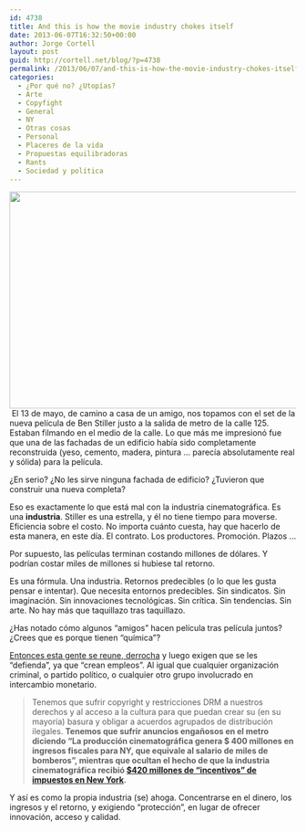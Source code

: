 ```yaml
---
id: 4738
title: And this is how the movie industry chokes itself
date: 2013-06-07T16:32:50+00:00
author: Jorge Cortell
layout: post
guid: http://cortell.net/blog/?p=4738
permalink: /2013/06/07/and-this-is-how-the-movie-industry-chokes-itself/
categories:
  - ¿Por qué no? ¿Utopías?
  - Arte
  - Copyfight
  - General
  - NY
  - Otras cosas
  - Personal
  - Placeres de la vida
  - Propuestas equilibradoras
  - Rants
  - Sociedad y polí­tica
---
```

<img class="aligncenter" alt="" src="https://lh3.googleusercontent.com/-YsdV_Fm8Rqc/UbI9jQRlxII/AAAAAAAAL6U/PnyJqRUPn2w/w506-h380-o/20130518_192804.jpg" width="506" height="380" /> El 13 de mayo, de camino a casa de un amigo, nos topamos con el set de la nueva película de Ben Stiller justo a la salida de metro de la calle 125. Estaban filmando en el medio de la calle. Lo que más me impresionó fue que una de las fachadas de un edificio había sido completamente reconstruida (yeso, cemento, madera, pintura &#8230; parecía absolutamente real y sólida) para la película.

¿En serio? ¿No les sirve ninguna fachada de edificio? ¿Tuvieron que construir una nueva completa?

Eso es exactamente lo que está mal con la industria cinematográfica. Es una **industria**. Stiller es una estrella, y él no tiene tiempo para moverse. Eficiencia sobre el costo. No importa cuánto cuesta, hay que hacerlo de esta manera, en este día. El contrato. Los productores. Promoción. Plazos &#8230;

Por supuesto, las películas terminan costando millones de dólares. Y podrían costar miles de millones si hubiese tal retorno.

Es una fórmula. Una industria. Retornos predecibles (o lo que les gusta pensar e intentar). Que necesita entornos predecibles. Sin sindicatos. Sin imaginación. Sin innovaciones tecnológicas. Sin crítica. Sin tendencias. Sin arte. No hay más que taquillazo tras taquillazo.

¿Has notado cómo algunos &#8220;amigos&#8221; hacen película tras película juntos? ¿Crees que es porque tienen &#8220;química&#8221;?

<a title="http://online.wsj.com/article/SB10001424127887324787004578497341587629644.html" href="http://online.wsj.com/article/SB10001424127887324787004578497341587629644.html" target="_blank">Entonces esta gente se reune, derrocha</a> y luego exigen que se les &#8220;defienda&#8221;, ya que &#8220;crean empleos&#8221;. Al igual que cualquier organización criminal, o partido político, o cualquier otro grupo involucrado en intercambio monetario.

> Tenemos que sufrir copyright y restricciones DRM a nuestros derechos y al acceso a la cultura para que puedan crear su (en su mayoría) basura y obligar a acuerdos agrupados de distribución ilegales. **Tenemos que sufrir anuncios engañosos en el metro diciendo &#8220;La producción cinematográfica genera $ 400 millones en ingresos fiscales para NY, que equivale al salario de miles de bomberos&#8221;, mientras que ocultan el hecho de que la industria cinematográfica recibió <a title="http://artmoneynyc.tumblr.com/post/16032952633/should-new-york-say-cut-to-expensive-film-industry" href="http://artmoneynyc.tumblr.com/post/16032952633/should-new-york-say-cut-to-expensive-film-industry" target="_blank">$420 millones de &#8220;incentivos&#8221; de impuestos en New York</a>.**

Y así es como la propia industria (se) ahoga. Concentrarse en el dinero, los ingresos y el retorno, y exigiendo &#8220;protección&#8221;, en lugar de ofrecer innovación, acceso y calidad.

&nbsp;
